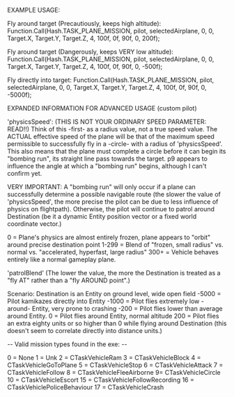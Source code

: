 EXAMPLE USAGE:

Fly around target (Precautiously, keeps high altitude):
Function.Call(Hash.TASK_PLANE_MISSION, pilot, selectedAirplane, 0, 0, Target.X, Target.Y, Target.Z, 4, 100f, 0f, 90f, 0, 200f);

Fly around target (Dangerously, keeps VERY low altitude):
Function.Call(Hash.TASK_PLANE_MISSION, pilot, selectedAirplane, 0, 0, Target.X, Target.Y, Target.Z, 4, 100f, 0f, 90f, 0, -500f);

Fly directly into target:
Function.Call(Hash.TASK_PLANE_MISSION, pilot, selectedAirplane, 0, 0, Target.X, Target.Y, Target.Z, 4, 100f, 0f, 90f, 0, -5000f);

EXPANDED INFORMATION FOR ADVANCED USAGE (custom pilot)

'physicsSpeed': (THIS IS NOT YOUR ORDINARY SPEED PARAMETER: READ!!)
Think of this -first- as a radius value, not a true speed value.  The ACTUAL effective speed of the plane will be that of the maximum speed permissible to successfully fly in a -circle- with a radius of 'physicsSpeed'.  This also means that the plane must complete a circle before it can begin its "bombing run", its straight line pass towards the target.  p9 appears to influence the angle at which a "bombing run" begins, although I can't confirm yet.

VERY IMPORTANT: A "bombing run" will only occur if a plane can successfully determine a possible navigable route (the slower the value of 'physicsSpeed', the more precise the pilot can be due to less influence of physics on flightpath).  Otherwise, the pilot will continue to patrol around Destination (be it a dynamic Entity position vector or a fixed world coordinate vector.)

0 = Plane's physics are almost entirely frozen, plane appears to "orbit" around precise destination point
1-299 = Blend of "frozen, small radius" vs. normal vs. "accelerated, hyperfast, large radius"
300+ =  Vehicle behaves entirely like a normal gameplay plane.

'patrolBlend' (The lower the value, the more the Destination is treated as a "fly AT" rather than a "fly AROUND point".)

Scenario: Destination is an Entity on ground level, wide open field
-5000 = Pilot kamikazes directly into Entity
-1000 = Pilot flies extremely low -around- Entity, very prone to crashing
-200 = Pilot flies lower than average around Entity.
0 = Pilot flies around Entity, normal altitude
200 = Pilot flies an extra eighty units or so higher than 0 while flying around Destination (this doesn't seem to correlate directly into distance units.)

-- Valid mission types found in the exe: --

0 = None
1 = Unk
2 = CTaskVehicleRam
3 = CTaskVehicleBlock
4 = CTaskVehicleGoToPlane
5 = CTaskVehicleStop
6 = CTaskVehicleAttack
7 = CTaskVehicleFollow
8 = CTaskVehicleFleeAirborne
9= CTaskVehicleCircle
10 = CTaskVehicleEscort
15 = CTaskVehicleFollowRecording
16 = CTaskVehiclePoliceBehaviour
17 = CTaskVehicleCrash